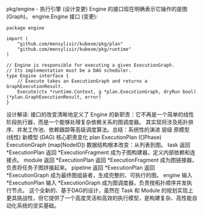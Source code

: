 pkg/engine - 执行引擎 (设计变更)
Engine 的接口现在明确表示它操作的是图 (Graph)。
engine.Engine 接口 (变更):
```aiignore
package engine

import (
    "github.com/mensylisir/kubexm/pkg/plan"
    "github.com/mensylisir/kubexm/pkg/runtime"
)

// Engine is responsible for executing a given ExecutionGraph.
// Its implementation must be a DAG scheduler.
type Engine interface {
    // Execute takes an ExecutionGraph and returns a GraphExecutionResult.
    Execute(ctx *runtime.Context, g *plan.ExecutionGraph, dryRun bool) (*plan.GraphExecutionResult, error)
}
```
设计解读:
接口的改变清晰地定义了 Engine 的新职责：它不再是一个简单的线性阶段执行器，而是一个能够处理复杂依赖关系的图调度器。
其实现将涉及拓扑排序、并发工作池、依赖跟踪等高级调度算法。总结：系统性的演进
层级	原模型 (线性)	新模型 (DAG)	核心职责变化
plan	ExecutionPlan ([]Phase)	ExecutionGraph (map[NodeID])	数据结构根本改变：从列表到图。
task	返回 *ExecutionPlan	返回 *ExecutionFragment	成为子图构建器，定义内部依赖和连接点。
module	返回 *ExecutionPlan	返回 *ExecutionFragment	成为图链接器，负责将任务子图拼接起来。
pipeline	返回 *ExecutionPlan	返回 *ExecutionGraph	成为最终图组装者，生成完整的、可执行的图。
engine	输入 *ExecutionPlan	输入 *ExecutionGraph	成为图调度器，负责按拓扑顺序并发执行节点。
这个全新的、基于DAG的设计，虽然在 Task 和 Module 的规划实现上更具挑战性，但它提供了一个高度灵活和高效的执行模型，是构建复杂、高性能自动化系统的坚实基础。